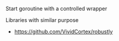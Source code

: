 Start goroutine with a controlled wrapper

Libraries with similar purpose

* https://github.com/VividCortex/robustly